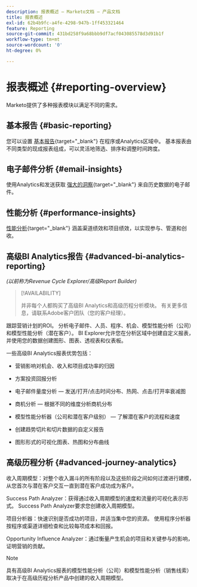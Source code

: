 ```yaml
---
description: 报表概述 — Marketo文档 — 产品文档
title: 报表概述
exl-id: 62b4b9fc-a4fe-4298-947b-1ff453321464
feature: Reporting
source-git-commit: 431bd258f9a68bbb9df7acf043085578d3d91b1f
workflow-type: tm+mt
source-wordcount: '0'
ht-degree: 0%

---
```


# 报表概述 {#reporting-overview}

Marketo提供了多种报表模块以满足不同的需求。

## 基本报告 {#basic-reporting}

您可以设置 [基本报告](/help/marketo/product-docs/reporting/basic-reporting/report-types/report-type-overview.md){target="_blank"} 在程序或Analytics区域中。 基本报表由不同类型的现成报表组成，可以灵活地筛选、排序和调整时间跨度。

## 电子邮件分析 {#email-insights}

使用Analytics和发送获取 [强大的洞察](/help/marketo/product-docs/reporting/email-insights/email-insights-overview.md){target="_blank"} 来自历史数据的电子邮件。

## 性能分析 {#performance-insights}

[性能分析](/help/marketo/product-docs/reporting/performance-insights/performance-insights-overview.md){target="_blank"} 涵盖渠道绩效和项目绩效，以实现参与、管道和创收。

## 高级BI Analytics报告 {#advanced-bi-analytics-reporting}

_(以前称为Revenue Cycle Explorer/高级Report Builder)_

>[!AVAILABILITY]
>
>并非每个人都购买了高级BI Analytics和高级历程分析模块。 有关更多信息，请联系Adobe客户团队（您的客户经理）。

跟踪营销计划的ROI。 分析电子邮件、人员、程序、机会、模型性能分析（公司）和模型性能分析（潜在客户）。 BI Explorer允许您在分析区域中创建自定义报表，并使用您的数据创建图形、图表、透视表和仪表板。

一些高级BI Analytics报表优势包括：

* 营销影响对机会、收入和项目成功率的归因

* 方案投资回报分析

* 电子邮件量度分析 — 发送/打开/点击时间分布、热网、点击/打开率衰减图

* 商机分析 — 根据不同的维度分析商机分布

* 模型性能分析器（公司和潜在客户级别） — 了解潜在客户的流程和速度

* 创建趋势切片和切片数据的自定义报告

* 图形形式的可视化图表、热图和分布曲线

## 高级历程分析 {#advanced-journey-analytics}

收入周期模型：对整个收入漏斗的所有阶段以及这些阶段之间如何过渡进行建模，从您首次与潜在客户交互一直到潜在客户成功成为客户。

Success Path Analyzer：获得通过收入周期模型的速度和流量的可视化表示形式。 Success Path Analyzer要求您创建收入周期模型。

项目分析器：快速识别是否成功的项目，并适当集中您的资源。 使用程序分析器按程序或渠道详细检查和比较每项成本和回报。

Opportunity Influence Analyzer：通过衡量产生机会的项目和关键参与的影响，证明营销的贡献。

>[!NOTE]
>
>具有高级BI Analytics报表的模型性能分析（公司）和模型性能分析（销售线索）取决于在高级历程分析产品中创建的收入周期模型。
